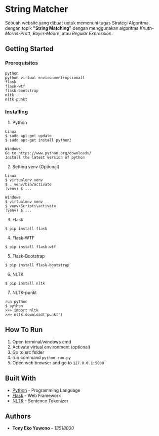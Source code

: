 # String Matcher

Sebuah website yang dibuat untuk memenuhi tugas Strategi Algoritma dengan topik <b>"String Matching"</b> dengan menggunakan algoritma <i>Knuth-Morris-Pratt</i>, <i>Boyer-Moore</i>, atau <i>Regular Expression</i>.

## Getting Started

### Prerequisites

```
python
python virtual environment(opsional)
flask
flask-wtf
flask-bootstrap
nltk
nltk-punkt
```

### Installing

1. Python

```
Linux
$ sudo apt-get update
$ sudo apt-get install python3
```

```
Windows
Go to https://www.python.org/downloads/
Install the latest version of python
```

2. Setting venv (Optional)

```
Linux
$ virtualenv venv
$ . venv/bin/activate
(venv) $ ...
```

```
Windows
$ virtualenv venv
$ venv\Scripts\activate
(venv) $ ...
```

3. Flask

```
$ pip install flask
```

4. Flask-WTF

```
$ pip install flask-wtf
```

5. Flask-Bootstrap

```
$ pip install flask-bootstrap
```

6. NLTK

```
$ pip install nltk
```

7. NLTK-punkt

```
run python
$ python
>>> import nltk
>>> nltk.download('punkt')
```

## How To Run

1. Open terminal/windows cmd
2. Activate virtual environment (optional)
3. Go to src folder
4. run command ```python run.py```
5. Open web browser and go to ```127.0.0.1:5000```

## Built With

* [Python](https://www.python.org/) - Programming Language
* [Flask](https://flask.palletsprojects.com/en/1.1.x/) - Web Framework
* [NLTK](https://www.nltk.org/) - Sentence Tokenizer

## Authors

* **Tony Eko Yuwono** - *13518030*